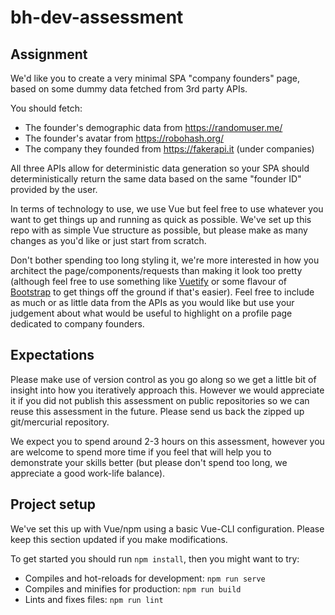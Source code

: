 # bh-dev-assessment

## Assignment

We'd like you to create a very minimal SPA "company founders" page, based on some dummy data fetched from 3rd party APIs.

You should fetch:
- The founder's demographic data from https://randomuser.me/
- The founder's avatar from https://robohash.org/
- The company they founded from https://fakerapi.it (under companies)

All three APIs allow for deterministic data generation so your SPA should deterministically return the same data based on the same "founder ID" provided by the user.

In terms of technology to use, we use Vue but feel free to use whatever you want to get things up and running as quick as possible. We've set up this repo with as simple Vue structure as possible, but please make as many changes as you'd like or just start from scratch.

Don't bother spending too long styling it, we're more interested in how you architect the page/components/requests than making it look too pretty (although feel free to use something like [Vuetify](https://vuetifyjs.com) or some flavour of [Bootstrap](https://dev.bootstrap-vue.org/) to get things off the ground if that's easier). Feel free to include as much or as little data from the APIs as you would like but use your judgement about what would be useful to highlight on a profile page dedicated to company founders.


## Expectations

Please make use of version control as you go along so we get a little bit of insight into how you iteratively approach this. However we would appreciate it if you did not publish this assessment on public repositories so we can reuse this assessment in the future. Please send us back the zipped up git/mercurial repository.

We expect you to spend around 2-3 hours on this assessment, however you are welcome to spend more time if you feel that will help you to demonstrate your skills better (but please don't spend too long, we appreciate a good work-life balance).


## Project setup

We've set this up with Vue/npm using a basic Vue-CLI configuration. Please keep this section updated if you make modifications.

To get started you should run `npm install`, then you might want to try:

- Compiles and hot-reloads for development: `npm run serve`
- Compiles and minifies for production: `npm run build`
- Lints and fixes files: `npm run lint`
